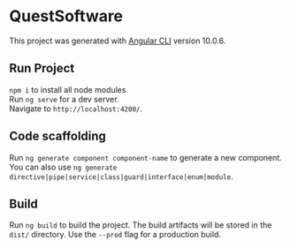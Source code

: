 # QuestSoftware

This project was generated with [Angular CLI](https://github.com/angular/angular-cli) version 10.0.6.

## Run Project

`npm i` to install all node modules  
Run `ng serve` for a dev server.  
Navigate to `http://localhost:4200/`.

## Code scaffolding

Run `ng generate component component-name` to generate a new component. You can also use `ng generate directive|pipe|service|class|guard|interface|enum|module`.

## Build

Run `ng build` to build the project. The build artifacts will be stored in the `dist/` directory. Use the `--prod` flag for a production build.

